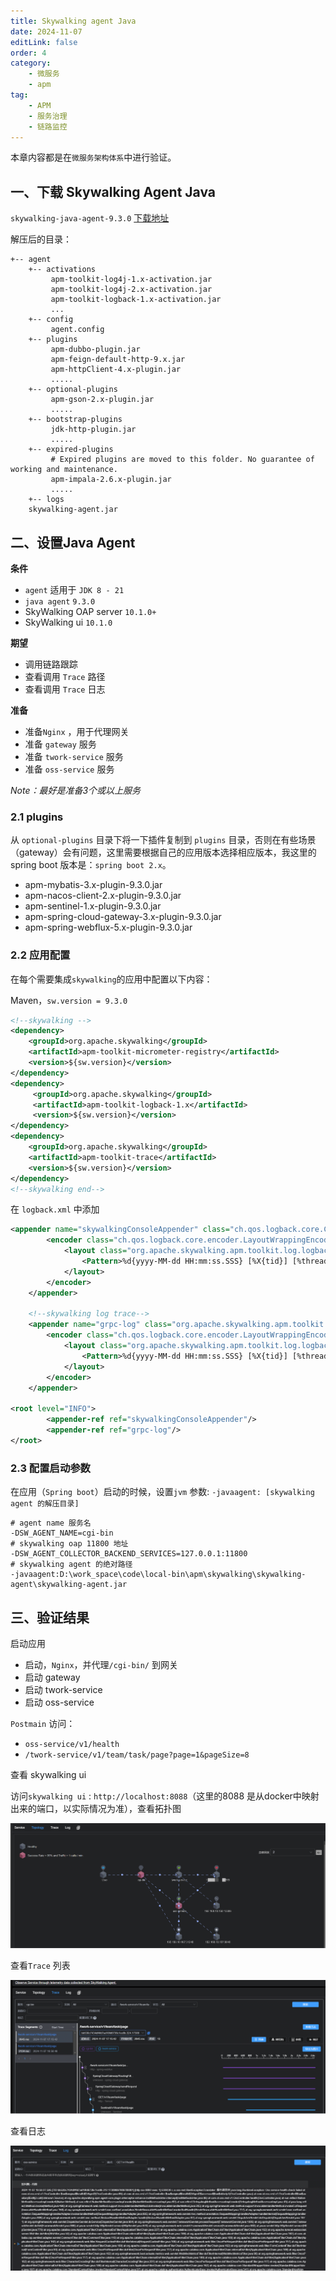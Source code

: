 ```yaml
---
title: Skywalking agent Java
date: 2024-11-07
editLink: false
order: 4
category:
    - 微服务
    - apm
tag:
    - APM
    - 服务治理
    - 链路监控
---
```


本章内容都是在`微服务架构体系`中进行验证。

## 一、下载 Skywalking Agent Java

`skywalking-java-agent-9.3.0` [下载地址](https://www.apache.org/dyn/closer.cgi/skywalking/java-agent/9.3.0/apache-skywalking-java-agent-9.3.0.tgz)

解压后的目录：
```shell
+-- agent
    +-- activations
         apm-toolkit-log4j-1.x-activation.jar
         apm-toolkit-log4j-2.x-activation.jar
         apm-toolkit-logback-1.x-activation.jar
         ...
    +-- config
         agent.config  
    +-- plugins
         apm-dubbo-plugin.jar
         apm-feign-default-http-9.x.jar
         apm-httpClient-4.x-plugin.jar
         .....
    +-- optional-plugins
         apm-gson-2.x-plugin.jar
         .....
    +-- bootstrap-plugins
         jdk-http-plugin.jar
         .....
    +-- expired-plugins
         # Expired plugins are moved to this folder. No guarantee of working and maintenance.
         apm-impala-2.6.x-plugin.jar
         .....
    +-- logs
    skywalking-agent.jar
```

## 二、设置Java Agent

**条件**

- `agent` 适用于 `JDK 8 - 21`
- `java agent` `9.3.0`
- SkyWalking OAP server `10.1.0+`
- SkyWalking ui `10.1.0`

**期望**

- 调用链路跟踪
- 查看调用 `Trace` 路径
- 查看调用 `Trace` 日志

**准备**

- 准备`Nginx` ，用于代理网关
- 准备 `gateway` 服务
- 准备 `twork-service` 服务
- 准备 `oss-service` 服务

*Note：最好是准备3个或以上服务*

### 2.1 plugins

从 `optional-plugins` 目录下将一下插件复制到 `plugins` 目录，否则在有些场景（gateway）会有问题，这里需要根据自己的应用版本选择相应版本，我这里的spring boot 版本是：`spring boot 2.x`。

- apm-mybatis-3.x-plugin-9.3.0.jar
- apm-nacos-client-2.x-plugin-9.3.0.jar
- apm-sentinel-1.x-plugin-9.3.0.jar
- apm-spring-cloud-gateway-3.x-plugin-9.3.0.jar
- apm-spring-webflux-5.x-plugin-9.3.0.jar

### 2.2 应用配置

在每个需要集成`skywalking`的应用中配置以下内容：

Maven，`sw.version = 9.3.0`
```xml
<!--skywalking -->
<dependency>
    <groupId>org.apache.skywalking</groupId>
    <artifactId>apm-toolkit-micrometer-registry</artifactId>
    <version>${sw.version}</version>
</dependency>
<dependency>
     <groupId>org.apache.skywalking</groupId>
     <artifactId>apm-toolkit-logback-1.x</artifactId>
     <version>${sw.version}</version>
</dependency>
<dependency>
    <groupId>org.apache.skywalking</groupId>
    <artifactId>apm-toolkit-trace</artifactId>
    <version>${sw.version}</version>
</dependency>
<!--skywalking end-->
```

在 `logback.xml` 中添加

```xml
<appender name="skywalkingConsoleAppender" class="ch.qos.logback.core.ConsoleAppender">
        <encoder class="ch.qos.logback.core.encoder.LayoutWrappingEncoder">
            <layout class="org.apache.skywalking.apm.toolkit.log.logback.v1.x.mdc.TraceIdMDCPatternLogbackLayout">
                <Pattern>%d{yyyy-MM-dd HH:mm:ss.SSS} [%X{tid}] [%thread] %-5level %logger{36} -%msg%n</Pattern>
            </layout>
        </encoder>
    </appender>

    <!--skywalking log trace-->
    <appender name="grpc-log" class="org.apache.skywalking.apm.toolkit.log.logback.v1.x.log.GRPCLogClientAppender">
        <encoder class="ch.qos.logback.core.encoder.LayoutWrappingEncoder">
            <layout class="org.apache.skywalking.apm.toolkit.log.logback.v1.x.mdc.TraceIdMDCPatternLogbackLayout">
                <Pattern>%d{yyyy-MM-dd HH:mm:ss.SSS} [%X{tid}] [%thread] %-5level %logger{36} -%msg%n</Pattern>
            </layout>
        </encoder>
    </appender>

<root level="INFO">
        <appender-ref ref="skywalkingConsoleAppender"/>
        <appender-ref ref="grpc-log"/>
</root>
```

### 2.3 配置启动参数

在应用（`Spring boot`）启动的时候，设置`jvm` 参数: `-javaagent: [skywalking agent 的解压目录]`

```shell
# agent name 服务名
-DSW_AGENT_NAME=cgi-bin
# skywalking oap 11800 地址
-DSW_AGENT_COLLECTOR_BACKEND_SERVICES=127.0.0.1:11800
# skywalking agent 的绝对路径
-javaagent:D:\work_space\code\local-bin\apm\skywalking\skywalking-agent\skywalking-agent.jar
```

## 三、验证结果

启动应用

- 启动，`Nginx`，并代理`/cgi-bin/` 到网关
- 启动 gateway
- 启动 twork-service
- 启动 oss-service

`Postmain` 访问：

- `oss-service/v1/health`
- `/twork-service/v1/team/task/page?page=1&pageSize=8`

查看 skywalking ui

访问`skywalking ui` : `http://localhost:8088`（这里的8088 是从docker中映射出来的端口，以实际情况为准），查看拓扑图

![拓扑图](/assets/images/sw/topo.png)

查看`Trace` 列表

![Trace](/assets/images/sw/trace.png)

查看日志

![Log](/assets/images/sw/log.png)



